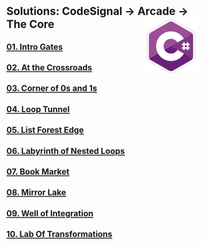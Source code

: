 # Solutions: CodeSignal -> Arcade -> The Core <img src="https://github.com/levonaramyan/ISTC_C-_Professional/blob/master/C_sharp_logo.png" align="right" width="150px" height="150px" />
## [01. Intro Gates](https://github.com/levonaramyan/CodeFights_Tasks/tree/master/Arcade/The%20Core/01.%20Intro%20Gates)

## [02. At the Crossroads](https://github.com/levonaramyan/CodeFights_Tasks/tree/master/Arcade/The%20Core/02.%20At%20the%20Crossroads)

## [03. Corner of 0s and 1s](https://github.com/levonaramyan/CodeFights_Tasks/tree/master/Arcade/The%20Core/03.%20Corner%20of%200s%20and%201s)

## [04. Loop Tunnel](https://github.com/levonaramyan/CodeFights_Tasks/tree/master/Arcade/The%20Core/04.%20Loop%20Tunnel)

## [05. List Forest Edge](https://github.com/levonaramyan/CodeFights_Tasks/tree/master/Arcade/The%20Core/05.%20List%20Forest%20Edge)

## [06. Labyrinth of Nested Loops](https://github.com/levonaramyan/CodeFights_Tasks/tree/master/Arcade/The%20Core/06.%20Labyrinth%20of%20Nested%20Loops)

## [07. Book Market](https://github.com/levonaramyan/CodeFights_Tasks/tree/master/Arcade/The%20Core/07.%20Book%20Market)

## [08. Mirror Lake](https://github.com/levonaramyan/CodeFights_Tasks/tree/master/Arcade/The%20Core/08.%20Mirror%20Lake)

## [09. Well of Integration](https://github.com/levonaramyan/CodeFights_Tasks/tree/master/Arcade/The%20Core/09.%20Well%20of%20Integration)

## [10. Lab Of Transformations](https://github.com/levonaramyan/CodeFights_Tasks/tree/master/Arcade/The%20Core/10.%20Lab%20Of%20Transformations)
